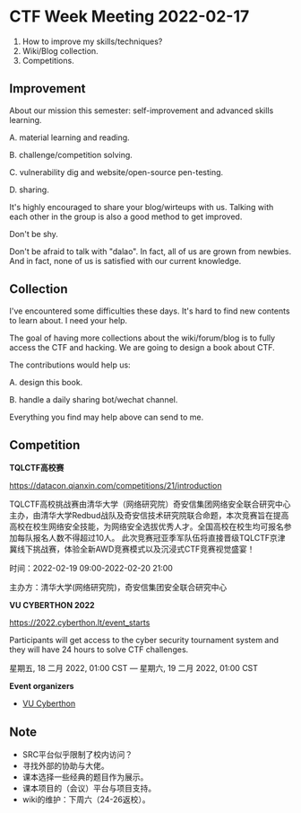 # CTF Week Meeting 2022-02-17

1. How to improve my skills/techniques?
2. Wiki/Blog collection.
3. Competitions.

## Improvement

About our mission this semester: self-improvement and advanced skills learning. 

A. material learning and reading.

B. challenge/competition solving.

C. vulnerability dig and website/open-source pen-testing.

D. sharing.

It's highly encouraged to share your blog/wirteups with us. Talking with each other in the group is also a good method to get improved.

Don't be shy.

Don't be afraid to talk with "dalao". In fact, all of us are grown from newbies. And in fact, none of us is satisfied with our current knowledge.

## Collection

I've encountered some difficulties these days. It's hard to find new contents to learn about. I need your help.

The goal of having more collections about the wiki/forum/blog is to fully access the CTF and hacking. We are going to design a book about CTF.

The contributions would help us:

A. design this book.

B. handle a daily sharing bot/wechat channel.

Everything you find may help above can send to me.

## Competition

**TQLCTF高校赛**

https://datacon.qianxin.com/competitions/21/introduction

TQLCTF高校挑战赛由清华大学（网络研究院）奇安信集团网络安全联合研究中心主办，由清华大学Redbud战队及奇安信技术研究院联合命题，本次竞赛旨在提高高校在校生网络安全技能，为网络安全选拔优秀人才。全国高校在校生均可报名参加每队报名人数不得超过10人。 此次竞赛冠亚季军队伍将直接晋级TQLCTF京津冀线下挑战赛，体验全新AWD竞赛模式以及沉浸式CTF竞赛视觉盛宴！

时间：2022-02-19 09:00-2022-02-20 21:00

主办方：清华大学(网络研究院)，奇安信集团安全联合研究中心

**VU CYBERTHON 2022**

https://2022.cyberthon.lt/event_starts

Participants will get access to the cyber security tournament system and they will have 24 hours to solve CTF challenges.

星期五, 18 二月 2022, 01:00 CST — 星期六, 19 二月 2022, 01:00 CST

**Event organizers** 

- [VU Cyberthon](https://ctftime.org/team/170289)

## Note

* SRC平台似乎限制了校内访问？
* 寻找外部的协助与大佬。
* 课本选择一些经典的题目作为展示。
* 课本项目的（会议）平台与项目支持。
* wiki的维护：下周六（24-26返校）。

